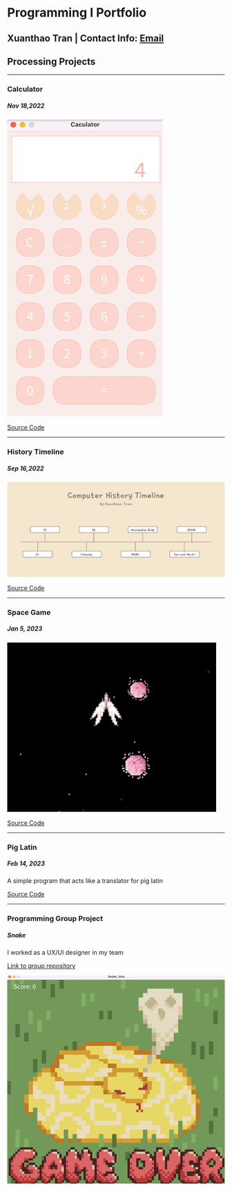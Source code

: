 # Programming I Portfolio
## Xuanthao Tran | Contact Info: [Email](mailto:xuxuanthao@gmail.com?subject=[GitHub]%20Source%20Han%20Sans)

## Processing Projects

***
 
### Calculator
##### Nov 18,2022
![running calculator](https://github.com/XuanthaoT/ProgrammingPortfolio/blob/main/images/calc.png?raw=true)

[Source Code](https://github.com/XuanthaoT/ProgrammingPortfolio/tree/main/src/calculator)

***

### History Timeline
##### Sep 16,2022
![running timeline](https://github.com/XuanthaoT/ProgrammingPortfolio/blob/main/images/timeline.png?raw=true)

[Source Code](https://github.com/XuanthaoT/ProgrammingPortfolio/tree/main/src/history_timeline)

***

### Space Game 
##### Jan 5, 2023
![running space](https://github.com/XuanthaoT/ProgrammingPortfolio/blob/main/images/spacegame.png?raw=true)

[Source Code](https://github.com/XuanthaoT/ProgrammingPortfolio/tree/main/src/spacegame)

***

### Pig Latin
##### Feb 14, 2023
A simple program that acts like a translator for pig latin

[Source Code](https://github.com/XuanthaoT/ProgrammingPortfolio/tree/main/src/piglatin)

***

### Programming Group Project 
##### Snake
I worked as a UX/UI designer in my team

[Link to group repository](https://github.com/LemScoot/Group-Project-for-Programming-2023/tree/main)

![running snake](https://github.com/XuanthaoT/ProgrammingPortfolio/blob/main/images/snake.png)
